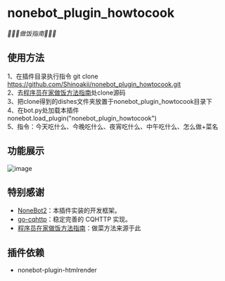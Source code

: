 # nonebot_plugin_howtocook
_:tada::tada::tada:做饭指南:tada::tada::tada:_

## 使用方法
1、在插件目录执行指令 git clone https://github.com/Shinoakii/nonebot_plugin_howtocook.git<br>
2、去[程序员在家做饭方法指南](https://github.com/Anduin2017/HowToCook)处clone源码<br>
3、把clone得到的dishes文件夹放置于nonebot_plugin_howtocook目录下<br>
4、在bot.py处加载本插件 nonebot.load_plugin("nonebot_plugin_howtocook")<br>
5、指令：今天吃什么、今晚吃什么、夜宵吃什么、中午吃什么、怎么做+菜名<br>

## 功能展示
![image](https://user-images.githubusercontent.com/86348789/205208952-4abba1ec-e317-46a9-b7d9-0fe36304dcdf.png)


 
## 特别感谢

- [NoneBot2](https://github.com/nonebot/nonebot2)：本插件实装的开发框架。
- [go-cqhttp](https://github.com/Mrs4s/go-cqhttp)：稳定完善的 CQHTTP 实现。
- [程序员在家做饭方法指南](https://github.com/Anduin2017/HowToCook)：做菜方法来源于此

## 插件依赖

- nonebot-plugin-htmlrender
